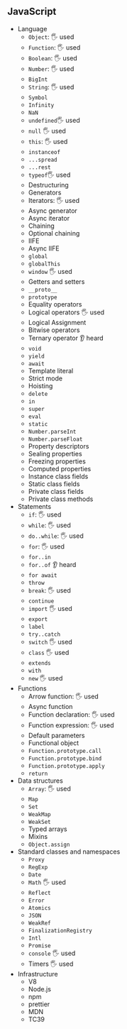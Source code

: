 ## JavaScript
- Language
  - `Object`: 🖐️ used
  - `Function`: 🖐️ used
  - `Boolean`: 🖐️ used
  - `Number`: 🖐️ used
  - `BigInt`
  - `String`: 🖐️ used
  - `Symbol`
  - `Infinity`
  - `NaN`
  - `undefined`🖐️ used
  - `null` 🖐️ used
  - `this`: 🖐️ used
  - `instanceof`
  - `...spread`
  - `...rest`
  - `typeof`🖐️ used
  - Destructuring
  - Generators
  - Iterators: 🖐️ used
  - Async generator
  - Async iterator
  - Chaining
  - Optional chaining
  - IIFE
  - Async IIFE
  - `global`
  - `globalThis`
  - `window` 🖐️ used
  - Getters and setters
  - `__proto__`
  - `prototype`
  - Equality operators
  - Logical operators 🖐️ used
  - Logical Assignment
  - Bitwise operators
  - Ternary operator 👂 heard
  - `void`
  - `yield`
  - `await`
  - Template literal
  - Strict mode
  - Hoisting
  - `delete`
  - `in`
  - `super`
  - `eval`
  - `static`
  - `Number.parseInt`
  - `Number.parseFloat`
  - Property descriptors
  - Sealing properties
  - Freezing properties
  - Computed properties
  - Instance class fields
  - Static class fields
  - Private class fields
  - Private class methods
- Statements
  - `if`: 🖐️ used
  - `while`: 🖐️ used
  - `do..while`: 🖐️ used
  - `for`: 🖐️ used
  - `for..in`
  - `for..of` 👂 heard
  - `for await`
  - `throw`
  - `break`: 🖐️ used
  - `continue`
  - `import` 🖐️ used
  - `export`
  - `label`
  - `try..catch`
  - `switch` 🖐️ used
  - `class` 🖐️ used
  - `extends`
  - `with`
  - `new` 🖐️ used
- Functions
  - Arrow function: 🖐️ used
  - Async function
  - Function declaration: 🖐️ used
  - Function expression: 🖐️ used
  - Default parameters
  - Functional object
  - `Function.prototype.call`
  - `Function.prototype.bind`
  - `Function.prototype.apply`
  - `return`
- Data structures
  - `Array`: 🖐️ used
  - `Map`
  - `Set`
  - `WeakMap`
  - `WeakSet`
  - Typed arrays
  - Mixins
  - `Object.assign`
- Standard classes and namespaces
  - `Proxy`
  - `RegExp`
  - `Date`
  - `Math` 🖐️ used
  - `Reflect`
  - `Error`
  - `Atomics`
  - `JSON`
  - `WeakRef`
  - `FinalizationRegistry`
  - `Intl`
  - `Promise`
  - `console` 🖐️ used
  - Timers 🖐️ used
- Infrastructure
  - V8
  - Node.js
  - npm
  - prettier
  - MDN
  - TC39
